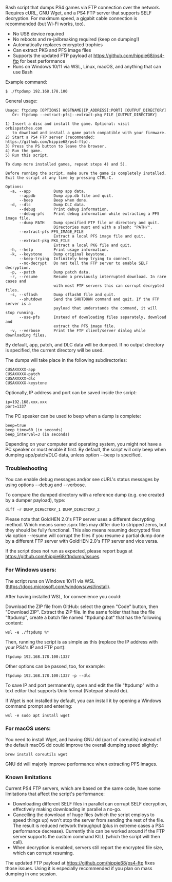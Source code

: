 Bash script that dumps PS4 games via FTP connection over the network.
Requires cURL, GNU Wget, and a PS4 FTP server that supports SELF decryption.
For maximum speed, a gigabit cable connection is recommended (but Wi-Fi works, too).

- No USB device required
- No reboots and re-jailbreaking required (keep on dumping!)
- Automatically replaces encrypted trophies
- Can extract PKG and PFS image files
- Supports the updated FTP payload at https://github.com/hippie68/ps4-ftp for best performance
- Runs on Windows 10/11 via WSL, Linux, macOS, and anything that can use Bash

Example command:

    $ ./ftpdump 192.168.178.100

General usage:

    Usage: ftpdump [OPTIONS] HOSTNAME|IP_ADDRESS[:PORT] [OUTPUT_DIRECTORY]
       Or: ftpdump --extract-pfs|--extract-pkg FILE [OUTPUT_DIRECTORY]
    
    1) Insert a disc and install the game. Optional: visit orbispatches.com
       to download and install a game patch compatible with your firmware.
    2) Start a PS4 FTP server (recommended: https://github.com/hippie68/ps4-ftp).
    3) Press the PS button to leave the browser.
    4) Run the game.
    5) Run this script.
    
    To dump more installed games, repeat steps 4) and 5).
    
    Before running the script, make sure the game is completely installed.
    Exit the script at any time by pressing CTRL-C.
    
    Options:
      -a, --app          Dump app data.
          --appdb        Dump app.db file and quit.
          --beep         Beep when done.
      -d, --dlc          Dump DLC data.
          --debug        Print debug information.
          --debug-pfs    Print debug information while extracting a PFS image file.
          --dump PATH    Dump specified FTP file or directory and quit.
                         Directories must end with a slash: "PATH/".
          --extract-pfs PFS_IMAGE_FILE
                         Extract a local PFS image file and quit.
          --extract-pkg PKG_FILE
                         Extract a local PKG file and quit.
      -h, --help         Print usage information.
      -k, --keystone     Dump original keystone.
          --keep-trying  Infinitely keep trying to connect.
          --no-decrypt   Do not tell the FTP server to enable SELF decryption.
      -p, --patch        Dump patch data.
      -r, --resume       Resume a previously interrupted download. In rare cases and
                         with most FTP servers this can corrupt decrypted files.
      -s, --sflash       Dump sflash0 file and quit.
          --shutdown     Send the SHUTDOWN command and quit. If the FTP server is a
                         payload that understands the command, it will stop running.
          --use-pfs      Instead of downloading files separately, download and
                         extract the PFS image file.
      -v, --verbose      Print the FTP client/server dialog while downloading files.

By default, app, patch, and DLC data will be dumped. If no output directory is specified, the current directory will be used.

The dumps will take place in the following subdirectories:

    CUSAXXXXX-app
    CUSAXXXXX-patch
    CUSAXXXXX-dlc
    CUSAXXXXX-keystone

Optionally, IP address and port can be saved inside the script:

    ip=192.168.xxx.xxx
    port=1337

The PC speaker can be used to beep when a dump is complete:

    beep=true
    beep_time=60 (in seconds)
    beep_interval=3 (in seconds)

Depending on your computer and operating system, you might not have a PC speaker or must enable it first.
By default, the script will only beep when dumping app/patch/DLC data, unless option --beep is specified.

### Troubleshooting

You can enable debug messages and/or see cURL's status messages by using options --debug and --verbose.

To compare the dumped directory with a reference dump (e.g. one created by a dumper payload), type:

    diff -r DUMP_DIRECTORY_1 DUMP_DIRECTORY_2

Please note that GoldHEN 2.0's FTP server uses a different decrypting method. Which means some .sprx files may differ due to stripped zeros, but they should be fully functional. This also means resuming decrypted files via option --resume will corrupt the files if you resume a partial dump done by a different FTP server with GoldHEN 2.0's FTP server and vice versa.

If the script does not run as expected, please report bugs at https://github.com/hippie68/ftpdump/issues.

### For Windows users:
The script runs on Windows 10/11 via WSL (https://docs.microsoft.com/windows/wsl/install).

After having installed WSL, for convenience you could: 

Download the ZIP file from GitHub: select the green "Code" button, then "Download ZIP". Extract the ZIP file.
In the same folder that has the file "ftpdump", create a batch file named "ftpdump.bat" that has the following content:

    wsl -e ./ftpdump %*

Then, running the script is as simple as this (replace the IP address with your PS4's IP and FTP port):

    ftpdump 192.168.178.100:1337

Other options can be passed, too, for example:

    ftpdump 192.168.178.100:1337 -p --dlc

To save IP and port permanently, open and edit the file "ftpdump" with a text editor that supports Unix format (Notepad should do).

If Wget is not installed by default, you can install it by opening a Windows command prompt and entering:

    wsl -e sudo apt install wget

### For macOS users:
You need to install Wget, and having GNU dd (part of coreutils) instead of the default macOS dd could improve the overall dumping speed slightly:

    brew install coreutils wget

GNU dd will majorly improve performance when extracting PFS images.

### Known limitations

Current PS4 FTP servers, which are based on the same code, have some limitations that affect the script's performance:
- Downloading different SELF files in parallel can corrupt SELF decryption, effectively making downloading in parallel a no-go.
- Cancelling the download of huge files (which the script employs to speed things up) won't stop the server from sending the rest of the file. The result is reduced network throughput (plus in extreme cases a PS4 performance decrease). Currently this can be worked around if the FTP server supports the custom command KILL (which the script will then call).
- When decryption is enabled, servers still report the encrypted file size, which can corrupt resuming.

The updated FTP payload at https://github.com/hippie68/ps4-ftp fixes those issues. Using it is especially recommended if you plan on mass dumping in one session.
